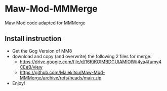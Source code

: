 # Maw-Mod-MMMerge
Maw Mod code adapted for MMMerge
## Install instruction
- Get the Gog Version of MM8
- download and copy (and overwrite) the following 2 files for merge:
  - https://drive.google.com/file/d/16KiKOIMBDGUIAMIOlWi4ya4fumy4CEeB/view
  - https://github.com/Malekitsu/Maw-Mod-MMMerge/archive/refs/heads/main.zip
- Enjoy!

